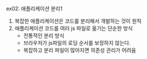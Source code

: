 ex02: 애플리케이션 분리1

1. 복잡한 애플리케이션은 코드를 분리해서 개발하는 것이 원칙
2. 애플리케이션 코드를 여러 js 파일로 옮기는 단순한 방식
   - 전통적인 분리 방식
   - 브라우저가 js파일의 로딩 순서를 보장하지 않는다.
   - 복잡하고 분리 파일이 많아지면 의존성 관리가 어려움